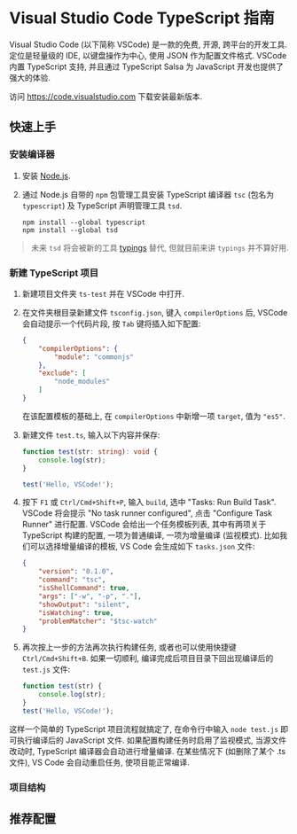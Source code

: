 # Visual Studio Code TypeScript 指南

Visual Studio Code (以下简称 VSCode) 是一款的免费, 开源, 跨平台的开发工具. 定位是轻量级的 IDE, 以键盘操作为中心, 使用 JSON 作为配置文件格式.
VSCode 内置 TypeScript 支持, 并且通过 TypeScript Salsa 为 JavaScript 开发也提供了强大的体验.

访问 https://code.visualstudio.com 下载安装最新版本.

## 快速上手

### 安装编译器

1. 安装 [Node.js](https://nodejs.org).
2. 通过 Node.js 自带的 `npm` 包管理工具安装 TypeScript 编译器 `tsc` (包名为 `typescript`) 及 TypeScript 声明管理工具 `tsd`.

    ```shell
    npm install --global typescript
    npm install --global tsd
    ```

> 未来 `tsd` 将会被新的工具 [typings](https://github.com/typings/typings) 替代, 但就目前来讲 `typings` 并不算好用.

### 新建 TypeScript 项目

1. 新建项目文件夹 `ts-test` 并在 VSCode 中打开.
2. 在文件夹根目录新建文件 `tsconfig.json`, 键入 `compilerOptions` 后, VSCode 会自动提示一个代码片段, 按 `Tab` 键将插入如下配置:

    ```json
    {
        "compilerOptions": {
            "module": "commonjs"
        },
        "exclude": [
            "node_modules"
        ]
    }
    ```

   在该配置模板的基础上, 在 `compilerOptions` 中新增一项 `target`, 值为 `"es5"`.
3. 新建文件 `test.ts`, 输入以下内容并保存:

    ```ts
    function test(str: string): void {
        console.log(str);
    }

    test('Hello, VSCode!');
    ```

4. 按下 `F1` 或 `Ctrl/Cmd+Shift+P`, 输入 `build`, 选中 "Tasks: Run Build Task". VSCode 将会提示 "No task runner configured", 点击 "Configure Task Runner" 进行配置. VSCode 会给出一个任务模板列表, 其中有两项关于 TypeScript 构建的配置, 一项为普通编译, 一项为增量编译 (监视模式). 比如我们可以选择增量编译的模板, VS Code 会生成如下 `tasks.json` 文件:

    ```json
    {
        "version": "0.1.0",
        "command": "tsc",
        "isShellCommand": true,
        "args": ["-w", "-p", "."],
        "showOutput": "silent",
        "isWatching": true,
        "problemMatcher": "$tsc-watch"
    }
    ```

5. 再次按上一步的方法再次执行构建任务, 或者也可以使用快捷键 `Ctrl/Cmd+Shift+B`. 如果一切顺利, 编译完成后项目目录下回出现编译后的 `test.js` 文件:

    ```js
    function test(str) {
        console.log(str);
    }
    test('Hello, VSCode!');
    ```

这样一个简单的 TypeScript 项目流程就搞定了, 在命令行中输入 `node test.js` 即可执行编译后的 JavaScript 文件. 如果配置构建任务时启用了监视模式, 当源文件改动时, TypeScript 编译器会自动进行增量编译. 在某些情况下 (如删除了某个 .ts 文件), VS Code 会自动重启任务, 使项目能正常编译.

### 项目结构

## 推荐配置

